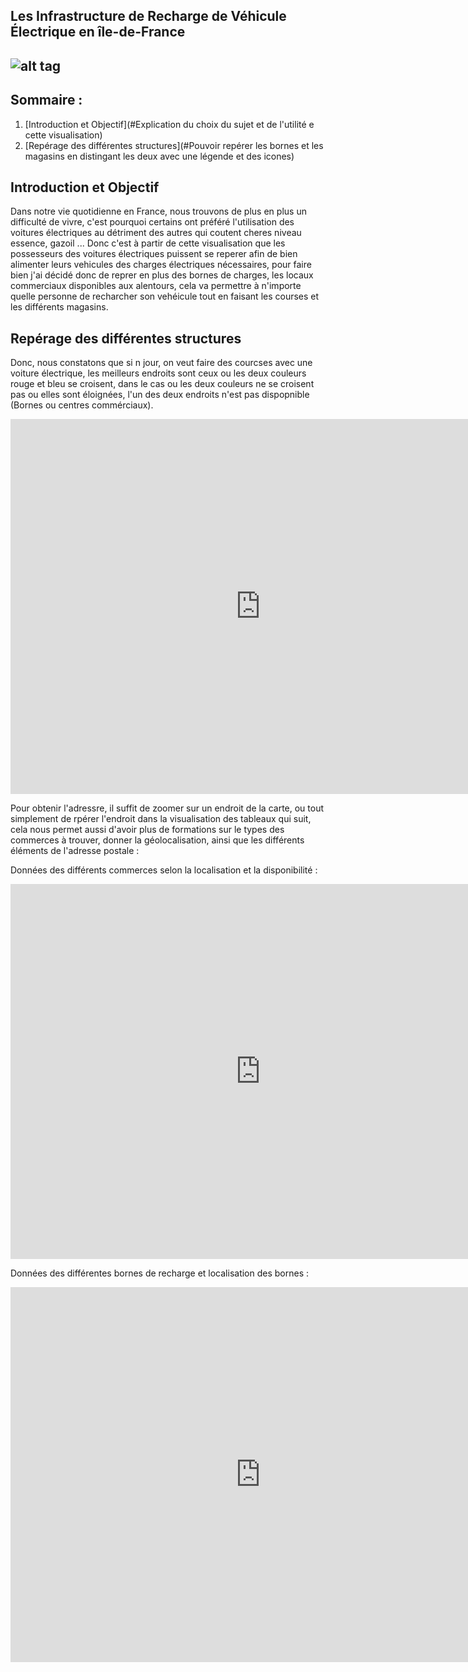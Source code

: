 ## Les Infrastructure de Recharge de Véhicule Électrique en île-de-France 
## ![alt tag](https://static1.caroom.fr/guide/wp-content/uploads/2020/10/temps-recharge-voiture-electrique-1000x484.jpg)
## Sommaire :
1. [Introduction et Objectif](#Explication du choix du sujet et de l'utilité e cette visualisation)
2. [Repérage des différentes structures](#Pouvoir repérer les bornes et les magasins en distingant les deux avec une légende et des icones)


## Introduction et Objectif
  Dans notre vie quotidienne en France, nous trouvons de plus en plus un difficulté de vivre, c'est pourquoi certains ont préféré l'utilisation des voitures électriques au détriment des autres qui coutent cheres niveau essence, gazoil ... 
Donc c'est à partir de cette visualisation que les possesseurs des voitures électriques puissent se reperer afin de bien alimenter leurs vehicules des charges électriques nécessaires, pour faire bien j'ai décidé donc de reprer en plus des bornes de charges, les locaux commerciaux disponibles aux alentours, cela va permettre à n'importe quelle personne de recharcher son vehéicule tout en faisant les courses et les différents magasins.

## Repérage des différentes structures 
Donc, nous constatons que si n jour, on veut faire des courcses avec une voiture électrique, les meilleurs endroits sont ceux ou les deux couleurs rouge et bleu se croisent, dans le cas ou les deux couleurs ne se croisent pas ou elles sont éloignées, l'un des deux endroits n'est pas dispopnible (Bornes ou centres commérciaux).
<iframe frameborder="0" width="800" height="600" src="https://data.opendatasoft.com/map/embed/irve0/?&static=false&scrollWheelZoom=false"></iframe>

Pour obtenir l'adressre, il suffit de zoomer sur un endroit de la carte, ou tout simplement de rpérer l'endroit dans la visualisation des tableaux qui suit, cela nous permet aussi d'avoir plus de formations sur le types des commerces à trouver, donner la géolocalisation, ainsi que les différents éléments de l'adresse postale :

Données des différents commerces selon la localisation et la disponibilité : 
<iframe src="https://data.opendatasoft.com/explore/embed/dataset/les-commerces-par-commune-ou-arrondissement-base-permanente-des-equipements@datailedefrance/table/?sort=departement&static=false&datasetcard=false" width="800" height="600" frameborder="0"></iframe>

Données des différentes bornes de recharge et localisation des bornes : 
<iframe src="https://data.opendatasoft.com/explore/embed/dataset/fichier-consolide-des-bornes-de-recharge-pour-vehicules-electriques-irve@public/table/?q=ile%20de%20france&geofilter.distance=49.48008162022706,1.7578125,148475.77503457383&location=8,48.70909,2.21649&basemap=jawg.streets&static=false&datasetcard=false" width="800" height="600" frameborder="0"></iframe>
